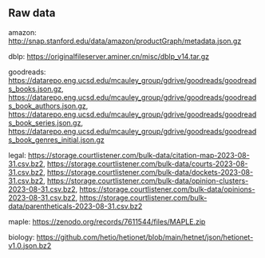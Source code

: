 
## Raw data

amazon: http://snap.stanford.edu/data/amazon/productGraph/metadata.json.gz

dblp: https://originalfileserver.aminer.cn/misc/dblp_v14.tar.gz

goodreads: https://datarepo.eng.ucsd.edu/mcauley_group/gdrive/goodreads/goodreads_books.json.gz, https://datarepo.eng.ucsd.edu/mcauley_group/gdrive/goodreads/goodreads_book_authors.json.gz, https://datarepo.eng.ucsd.edu/mcauley_group/gdrive/goodreads/goodreads_book_series.json.gz, https://datarepo.eng.ucsd.edu/mcauley_group/gdrive/goodreads/goodreads_book_genres_initial.json.gz

legal: https://storage.courtlistener.com/bulk-data/citation-map-2023-08-31.csv.bz2, https://storage.courtlistener.com/bulk-data/courts-2023-08-31.csv.bz2, https://storage.courtlistener.com/bulk-data/dockets-2023-08-31.csv.bz2, https://storage.courtlistener.com/bulk-data/opinion-clusters-2023-08-31.csv.bz2, https://storage.courtlistener.com/bulk-data/opinions-2023-08-31.csv.bz2, https://storage.courtlistener.com/bulk-data/parentheticals-2023-08-31.csv.bz2

maple: https://zenodo.org/records/7611544/files/MAPLE.zip

biology: https://github.com/hetio/hetionet/blob/main/hetnet/json/hetionet-v1.0.json.bz2
